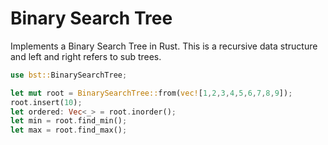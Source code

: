 # Binary Search Tree

Implements a Binary Search Tree in Rust. This is a recursive data structure and left and right refers to sub trees.

```rust
use bst::BinarySearchTree;

let mut root = BinarySearchTree::from(vec![1,2,3,4,5,6,7,8,9]);
root.insert(10);
let ordered: Vec<_> = root.inorder();
let min = root.find_min();
let max = root.find_max();
```

